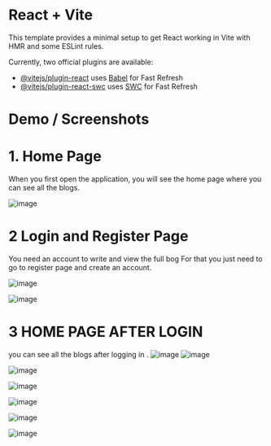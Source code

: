 # React + Vite

This template provides a minimal setup to get React working in Vite with HMR and some ESLint rules.

Currently, two official plugins are available:

- [@vitejs/plugin-react](https://github.com/vitejs/vite-plugin-react/blob/main/packages/plugin-react/README.md) uses [Babel](https://babeljs.io/) for Fast Refresh
- [@vitejs/plugin-react-swc](https://github.com/vitejs/vite-plugin-react-swc) uses [SWC](https://swc.rs/) for Fast Refresh

# Demo / Screenshots

# 1. Home Page
When you first open the application, you will see the home page where you can see all the blogs.

![image](https://github.com/cheshta0112/blog-app-frontend/assets/104692214/d03af3d1-cd74-4767-bcfd-83b5338cf35e)

# 2 Login and Register Page

You need an account to write and view the full bog For that you just need to go to register page and create an account.

![image](https://github.com/cheshta0112/blog-app-frontend/assets/104692214/d5b5f793-ba11-47b0-8dfa-df942da8c874)

![image](https://github.com/cheshta0112/blog-app-frontend/assets/104692214/97e2fcca-e2f2-4e22-9058-0f9818ef74a5)

# 3 HOME PAGE AFTER LOGIN 

you can see all the blogs after logging in . 
![image](https://github.com/cheshta0112/blog-app-frontend/assets/104692214/105e9f80-dfd7-4031-b3b2-c2804a28c5d6)
![image](https://github.com/cheshta0112/blog-app-frontend/assets/104692214/3f174c59-4673-491e-bb31-cf000d0513d4)

![image](https://github.com/cheshta0112/blog-app-frontend/assets/104692214/38c2863e-b126-4fcc-8054-b05df95d30b6)

![image](https://github.com/cheshta0112/blog-app-frontend/assets/104692214/5514768f-c7d0-4178-bc51-1099c9a1c6ea)

![image](https://github.com/cheshta0112/blog-app-frontend/assets/104692214/f3873f76-3f8a-44b4-a06a-3c3fcb25db67)

![image](https://github.com/cheshta0112/blog-app-frontend/assets/104692214/bb605eac-c8e1-406f-aed7-3dc2d5573faf)

![image](https://github.com/cheshta0112/blog-app-frontend/assets/104692214/730c9c93-bb7c-4aa3-aaee-146bd8efb89a)









